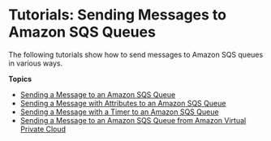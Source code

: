 # Tutorials: Sending Messages to Amazon SQS Queues<a name="sqs-tutorials-send-messages"></a>

The following tutorials show how to send messages to Amazon SQS queues in various ways\.

**Topics**
+ [Sending a Message to an Amazon SQS Queue](sqs-send-message.md)
+ [Sending a Message with Attributes to an Amazon SQS Queue](sqs-send-message-with-attributes.md)
+ [Sending a Message with a Timer to an Amazon SQS Queue](sqs-send-message-with-timer.md)
+ [Sending a Message to an Amazon SQS Queue from Amazon Virtual Private Cloud](sqs-sending-messages-from-vpc.md)
